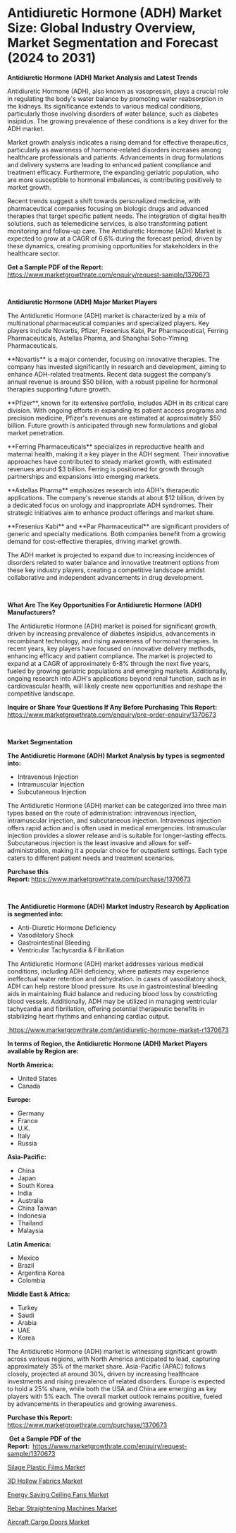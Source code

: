 <p><h1>Antidiuretic Hormone (ADH) Market Size: Global Industry Overview, Market Segmentation and Forecast (2024 to 2031)</h1></p><p><strong>Antidiuretic Hormone (ADH) Market Analysis and Latest Trends</strong></p>
<p><p>Antidiuretic Hormone (ADH), also known as vasopressin, plays a crucial role in regulating the body's water balance by promoting water reabsorption in the kidneys. Its significance extends to various medical conditions, particularly those involving disorders of water balance, such as diabetes insipidus. The growing prevalence of these conditions is a key driver for the ADH market. </p><p>Market growth analysis indicates a rising demand for effective therapeutics, particularly as awareness of hormone-related disorders increases among healthcare professionals and patients. Advancements in drug formulations and delivery systems are leading to enhanced patient compliance and treatment efficacy. Furthermore, the expanding geriatric population, who are more susceptible to hormonal imbalances, is contributing positively to market growth. </p><p>Recent trends suggest a shift towards personalized medicine, with pharmaceutical companies focusing on biologic drugs and advanced therapies that target specific patient needs. The integration of digital health solutions, such as telemedicine services, is also transforming patient monitoring and follow-up care. The Antidiuretic Hormone (ADH) Market is expected to grow at a CAGR of 6.6% during the forecast period, driven by these dynamics, creating promising opportunities for stakeholders in the healthcare sector.</p></p>
<p><strong>Get a Sample PDF of the Report:&nbsp;</strong> <a href="https://www.marketgrowthrate.com/enquiry/request-sample/1370673">https://www.marketgrowthrate.com/enquiry/request-sample/1370673</a></p>
<p>&nbsp;</p>
<p><strong>Antidiuretic Hormone (ADH) Major Market Players</strong></p>
<p><p>The Antidiuretic Hormone (ADH) market is characterized by a mix of multinational pharmaceutical companies and specialized players. Key players include Novartis, Pfizer, Fresenius Kabi, Par Pharmaceutical, Ferring Pharmaceuticals, Astellas Pharma, and Shanghai Soho-Yiming Pharmaceuticals.</p><p>**Novartis** is a major contender, focusing on innovative therapies. The company has invested significantly in research and development, aiming to enhance ADH-related treatments. Recent data suggest the company’s annual revenue is around $50 billion, with a robust pipeline for hormonal therapies supporting future growth.</p><p>**Pfizer**, known for its extensive portfolio, includes ADH in its critical care division. With ongoing efforts in expanding its patient access programs and precision medicine, Pfizer's revenues are estimated at approximately $50 billion. Future growth is anticipated through new formulations and global market penetration.</p><p>**Ferring Pharmaceuticals** specializes in reproductive health and maternal health, making it a key player in the ADH segment. Their innovative approaches have contributed to steady market growth, with estimated revenues around $3 billion. Ferring is positioned for growth through partnerships and expansions into emerging markets.</p><p>**Astellas Pharma** emphasizes research into ADH's therapeutic applications. The company's revenue stands at about $12 billion, driven by a dedicated focus on urology and inappropriate ADH syndromes. Their strategic initiatives aim to enhance product offerings and market share.</p><p>**Fresenius Kabi** and **Par Pharmaceutical** are significant providers of generic and specialty medications. Both companies benefit from a growing demand for cost-effective therapies, driving market growth. </p><p>The ADH market is projected to expand due to increasing incidences of disorders related to water balance and innovative treatment options from these key industry players, creating a competitive landscape amidst collaborative and independent advancements in drug development.</p></p>
<p>&nbsp;</p>
<p><strong>What Are The Key Opportunities For Antidiuretic Hormone (ADH) Manufacturers?</strong></p>
<p><p>The Antidiuretic Hormone (ADH) market is poised for significant growth, driven by increasing prevalence of diabetes insipidus, advancements in recombinant technology, and rising awareness of hormonal therapies. In recent years, key players have focused on innovative delivery methods, enhancing efficacy and patient compliance. The market is projected to expand at a CAGR of approximately 6-8% through the next five years, fueled by growing geriatric populations and emerging markets. Additionally, ongoing research into ADH's applications beyond renal function, such as in cardiovascular health, will likely create new opportunities and reshape the competitive landscape.</p></p>
<p><strong>Inquire or Share Your Questions If Any Before Purchasing This Report:</strong> <a href="https://www.marketgrowthrate.com/enquiry/pre-order-enquiry/1370673">https://www.marketgrowthrate.com/enquiry/pre-order-enquiry/1370673</a></p>
<p>&nbsp;</p>
<p><strong>Market Segmentation</strong></p>
<p><strong>The Antidiuretic Hormone (ADH) Market Analysis by types is segmented into:</strong></p>
<p><ul><li>Intravenous Injection</li><li>Intramuscular Injection</li><li>Subcutaneous Injection</li></ul></p>
<p><p>The Antidiuretic Hormone (ADH) market can be categorized into three main types based on the route of administration: intravenous injection, intramuscular injection, and subcutaneous injection. Intravenous injection offers rapid action and is often used in medical emergencies. Intramuscular injection provides a slower release and is suitable for longer-lasting effects. Subcutaneous injection is the least invasive and allows for self-administration, making it a popular choice for outpatient settings. Each type caters to different patient needs and treatment scenarios.</p></p>
<p><strong>Purchase this Report:&nbsp;</strong><a href="https://www.marketgrowthrate.com/purchase/1370673">https://www.marketgrowthrate.com/purchase/1370673</a></p>
<p>&nbsp;</p>
<p><strong>The Antidiuretic Hormone (ADH) Market Industry Research by Application is segmented into:</strong></p>
<p><ul><li>Anti-Diuretic Hormone Deficiency</li><li>Vasodilatory Shock</li><li>Gastrointestinal Bleeding</li><li>Ventricular Tachycardia & Fibrillation</li></ul></p>
<p><p>The Antidiuretic Hormone (ADH) market addresses various medical conditions, including ADH deficiency, where patients may experience ineffectual water retention and dehydration. In cases of vasodilatory shock, ADH can help restore blood pressure. Its use in gastrointestinal bleeding aids in maintaining fluid balance and reducing blood loss by constricting blood vessels. Additionally, ADH may be utilized in managing ventricular tachycardia and fibrillation, offering potential therapeutic benefits in stabilizing heart rhythms and enhancing cardiac output.</p></p>
<p><a href="https://www.marketgrowthrate.com/antidiuretic-hormone-market-r1370673">&nbsp;https://www.marketgrowthrate.com/antidiuretic-hormone-market-r1370673</a></p>
<p><strong>In terms of Region, the Antidiuretic Hormone (ADH) Market Players available by Region are:</strong></p>
<p>
    <p> <strong> North America: </strong>
        <ul>
            <li>United States</li>
            <li>Canada</li>
        </ul>
        </p> 
    <p> <strong> Europe: </strong>
        <ul>
            <li>Germany</li>
            <li>France</li>
            <li>U.K.</li>
            <li>Italy</li>
            <li>Russia</li>
        </ul>
        </p> 
    <p> <strong> Asia-Pacific: </strong>
        <ul>
            <li>China</li>
            <li>Japan</li>
            <li>South Korea</li>
            <li>India</li>
            <li>Australia</li>
            <li>China Taiwan</li>
            <li>Indonesia</li>
            <li>Thailand</li>
            <li>Malaysia</li>
        </ul>
        </p> 
    <p> <strong> Latin America: </strong>
        <ul>
            <li>Mexico</li>
            <li>Brazil</li>
            <li>Argentina Korea</li>
            <li>Colombia</li>
        </ul>
        </p> 
    <p> <strong> Middle East & Africa: </strong>
        <ul>
            <li>Turkey</li>
            <li>Saudi</li>
            <li>Arabia</li>
            <li>UAE</li>
            <li>Korea</li>
        </ul>
    </p>
    </p>
<p><p>The Antidiuretic Hormone (ADH) market is witnessing significant growth across various regions, with North America anticipated to lead, capturing approximately 35% of the market share. Asia-Pacific (APAC) follows closely, projected at around 30%, driven by increasing healthcare investments and rising prevalence of related disorders. Europe is expected to hold a 25% share, while both the USA and China are emerging as key players with 5% each. The overall market outlook remains positive, fueled by advancements in therapeutics and growing awareness.</p></p>
<p><strong>Purchase this Report: </strong><a href="https://www.marketgrowthrate.com/purchase/1370673">https://www.marketgrowthrate.com/purchase/1370673</a></p>
<p>&nbsp;<strong>Get a Sample PDF of the Report:&nbsp;&nbsp;</strong><a href="https://www.marketgrowthrate.com/enquiry/request-sample/1370673">https://www.marketgrowthrate.com/enquiry/request-sample/1370673</a></p>
<p><strong></strong></p>
<p><p><a href="https://github.com/FosterFahey91/Market-Research-Report-List-1/blob/main/silage-plastic-films-market.md">Silage Plastic Films Market</a></p><p><a href="https://issuu.com/reportprime-2/docs/3d-hollow-fabrics-market-size-2030._6ccf56db59cbba">3D Hollow Fabrics Market</a></p><p><a href="https://www.linkedin.com/pulse/unveiling-market-trends-global-energy-saving-ceiling-dotwc">Energy Saving Ceiling Fans Market</a></p><p><a href="https://github.com/NarcisoFerry/Market-Research-Report-List-1/blob/main/rebar-straightening-machines-market.md">Rebar Straightening Machines Market</a></p><p><a href="https://www.linkedin.com/pulse/aircraft-cargo-doors-industry-insights-report-analyzing-je4oc">Aircraft Cargo Doors Market</a></p></p>